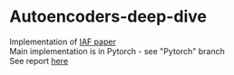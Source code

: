 # Autoencoders-deep-dive
Implementation of [IAF paper](https://arxiv.org/abs/1606.04934)
<br>
Main implementation is in Pytorch - see "Pytorch" branch
<br>
See report [here](https://github.com/lollcat/Autoencoders-deep-dive/blob/Pytorch/Report.pdf)

